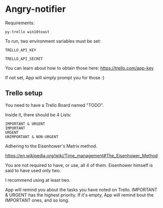 # Angry-notifier
Requirements:
```
py-trello win10toast
```

To run, two environment variables must be set:

    TRELLO_API_KEY
    
    TRELLO_API_SECRET
    
You can learn about how to obtain those here: https://trello.com/app-key

If not set, App will simply prompt you for those :)

## Trello setup

You need to have a Trello Board named "TODO".

Inside it, there should be 4 Lists:

    IMPORTANT & URGENT
    IMPORTANT
    URGENT
    UNIMPORTANT & NON-URGENT
    
Adhering to the Eisenhower's Matrix method.

https://en.wikipedia.org/wiki/Time_management#The_Eisenhower_Method

You are not required to have, or use, all 4 of them. Eisenhower himself is said to have used only two.

I recommend using at least two.

App will remind you about the tasks you have noted on Trello.
IMPORTANT & URGENT has the highest priority. If it's empty, App will remind bout the IMPORTANT ones, and so long.
